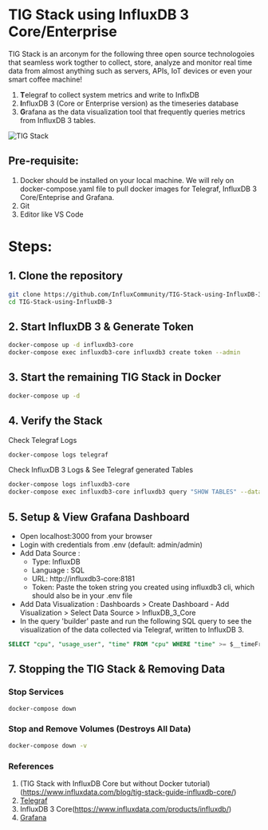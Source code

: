 # TIG Stack using InfluxDB 3 Core/Enterprise

TIG Stack is an arconym for the following three open source technologoies that seamless work togther to collect, store, analyze and monitor real time data from almost anything such as servers, APIs, IoT devices or even your smart coffee machine!

1. **T**elegraf to collect system metrics and write to InflxDB
2. **I**nfluxDB 3 (Core or Enterprise version) as the timeseries database
3. **G**rafana as the data visualization tool that frequently queries metrics from InfluxDB 3 tables.

![TIG Stack](https://github.com/InfluxCommunity/TIG-Stack-using-InfluxDB-3-Core/blob/main/TIG.drawio-4.png)

## Pre-requisite:

1. Docker should be installed on your local machine. We will rely on docker-compose.yaml file to pull docker images for Telegraf, InfluxDB 3 Core/Enteprise and Grafana.
2. Git
3. Editor like VS Code

# Steps:

## 1. Clone the repository
```sh
git clone https://github.com/InfluxCommunity/TIG-Stack-using-InfluxDB-3.git
cd TIG-Stack-using-InfluxDB-3
```

## 2. Start InfluxDB 3 & Generate Token

```sh
docker-compose up -d influxdb3-core
docker-compose exec influxdb3-core influxdb3 create token --admin
```

## 3. Start the remaining TIG Stack in Docker

```sh
docker-compose up -d
```

## 4. Verify the Stack

Check Telegraf Logs
```sh
docker-compose logs telegraf
```
Check InfluxDB 3 Logs & See Telegraf generated Tables

```sh
docker-compose logs influxdb3-core
docker-compose exec influxdb3-core influxdb3 query "SHOW TABLES" --database local_system --token YOUR_TOKEN_STRING
```

## 5. Setup & View Grafana Dashboard

- Open localhost:3000 from your browser 
- Login with credentials from .env (default: admin/admin)
- Add Data Source : 
  - Type: InfluxDB
  - Language : SQL
  - URL: http://influxdb3-core:8181
  - Token: Paste the token string you created using influxdb3 cli, which should also be in your .env file
- Add Data Visualization : Dashboards > Create Dashboard - Add Visualization > Select Data Source > InfluxDB_3_Core 
- In the query 'builder' paste and run the following SQL query to see the visualization of the data collected via Telegraf, written to InfluxDB 3.
```sql
SELECT "cpu", "usage_user", "time" FROM "cpu" WHERE "time" >= $__timeFrom AND "time" <= $__timeTo AND "cpu" = 'cpu0'
```

## 7. Stopping the TIG Stack & Removing Data

### Stop Services
```sh
docker-compose down
```
### Stop and Remove Volumes (Destroys All Data)
```sh
docker-compose down -v
```

### References

1. (TIG Stack with InfluxDB Core but without Docker tutorial)(https://www.influxdata.com/blog/tig-stack-guide-influxdb-core/)
2. [Telegraf](https://www.influxdata.com/time-series-platform/telegraf)
3. InfluxDB 3 Core(https://www.influxdata.com/products/influxdb/)
4. [Grafana](https://github.com/grafana/grafana)
